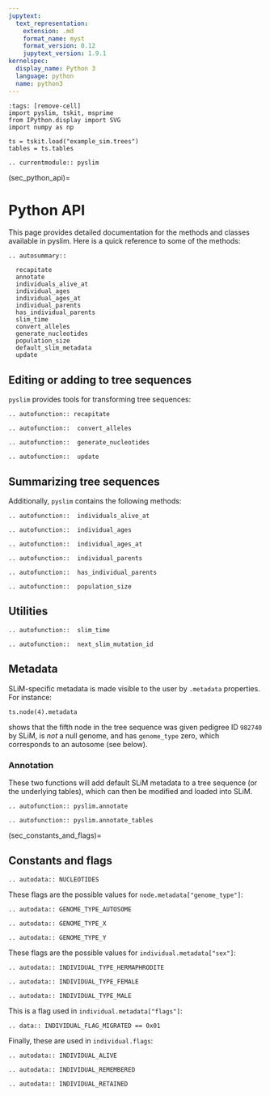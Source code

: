 ```yaml
---
jupytext:
  text_representation:
    extension: .md
    format_name: myst
    format_version: 0.12
    jupytext_version: 1.9.1
kernelspec:
  display_name: Python 3
  language: python
  name: python3
---
```


```{code-cell}
:tags: [remove-cell]
import pyslim, tskit, msprime
from IPython.display import SVG
import numpy as np

ts = tskit.load("example_sim.trees")
tables = ts.tables
```

```{eval-rst}
.. currentmodule:: pyslim
```


(sec_python_api)=

# Python API

This page provides detailed documentation for the methods and classes
available in pyslim.
Here is a quick reference to some of the methods:

```{eval-rst}
.. autosummary::

  recapitate
  annotate
  individuals_alive_at
  individual_ages
  individual_ages_at
  individual_parents
  has_individual_parents
  slim_time
  convert_alleles
  generate_nucleotides
  population_size
  default_slim_metadata
  update
```


## Editing or adding to tree sequences

``pyslim`` provides tools for transforming tree sequences:


```{eval-rst}
.. autofunction:: recapitate
```

```{eval-rst}
.. autofunction::  convert_alleles
```

```{eval-rst}
.. autofunction::  generate_nucleotides
```

```{eval-rst}
.. autofunction::  update
```

## Summarizing tree sequences

Additionally, ``pyslim`` contains the following methods:

```{eval-rst}
.. autofunction::  individuals_alive_at
```

```{eval-rst}
.. autofunction::  individual_ages
```

```{eval-rst}
.. autofunction::  individual_ages_at
```

```{eval-rst}
.. autofunction::  individual_parents
```

```{eval-rst}
.. autofunction::  has_individual_parents
```

```{eval-rst}
.. autofunction::  population_size
```

## Utilities

```{eval-rst}
.. autofunction::  slim_time
```

```{eval-rst}
.. autofunction::  next_slim_mutation_id
```


## Metadata

SLiM-specific metadata is made visible to the user by ``.metadata`` properties.
For instance:
```{code-cell}
ts.node(4).metadata
```
shows that the fifth node in the tree sequence was given pedigree ID ``982740`` by SLiM,
is *not* a null genome, and has ``genome_type`` zero, which corresponds to an autosome 
(see below).


### Annotation

These two functions will add default SLiM metadata to a tree sequence (or the
underlying tables), which can then be modified and loaded into SLiM.

```{eval-rst}
.. autofunction:: pyslim.annotate
```

```{eval-rst}
.. autofunction:: pyslim.annotate_tables
```



(sec_constants_and_flags)=

## Constants and flags


```{eval-rst}
.. autodata:: NUCLEOTIDES
```

These flags are the possible values for ``node.metadata["genome_type"]``:

```{eval-rst}
.. autodata:: GENOME_TYPE_AUTOSOME

.. autodata:: GENOME_TYPE_X

.. autodata:: GENOME_TYPE_Y
```


These flags are the possible values for ``individual.metadata["sex"]``:

```{eval-rst}
.. autodata:: INDIVIDUAL_TYPE_HERMAPHRODITE

.. autodata:: INDIVIDUAL_TYPE_FEMALE

.. autodata:: INDIVIDUAL_TYPE_MALE
```

This is a flag used in ``individual.metadata["flags"]``:
```{eval-rst}
.. data:: INDIVIDUAL_FLAG_MIGRATED == 0x01
```

Finally, these are used in ``individual.flags``:

```{eval-rst}
.. autodata:: INDIVIDUAL_ALIVE

.. autodata:: INDIVIDUAL_REMEMBERED

.. autodata:: INDIVIDUAL_RETAINED
```

